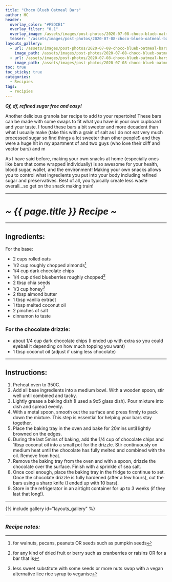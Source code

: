 ```yaml
---
title: "Choco Blueb Oatmeal Bars"
author: HC
header:
  overlay_color: "#F5DCE1"
  overlay_filter: "0.1"
  overlay_image: /assets/images/post-photos/2020-07-08-choco-blueb-oatmeal-bars/bars in dish.jpeg
  teaser: "/assets/images/post-photos/2020-07-08-choco-blueb-oatmeal-bars/bars in dish.jpeg"
layouts_gallery:
  - url: /assets/images/post-photos/2020-07-08-choco-blueb-oatmeal-bars/stuff in bowl.jpeg
    image_path: /assets/images/post-photos/2020-07-08-choco-blueb-oatmeal-bars/stuff in bowl small.jpeg
  - url: /assets/images/post-photos/2020-07-08-choco-blueb-oatmeal-bars/bars.jpeg
    image_path: /assets/images/post-photos/2020-07-08-choco-blueb-oatmeal-bars/bars small.jpeg
toc: true
toc_sticky: true
categories:
  - Recipies
tags:
  - recipies
---
```


***Gf, df, refined sugar free and easy!***

Another delicious granola bar recipe to add to your repertoire! These bars can be made with some swaps to fit what you have in your own cupboard and your taste. I found these bars a bit sweeter and more decadent than what I usually make (take this with a grain of salt as I do not eat very much processed sugar so find things a lot sweeter than other people!) and they were a huge hit in my apartment of and two guys (who love their cliff and vector bars) and m

As I have said before, making your own snacks at home (especially ones like bars that come wrapped individually) is so awesome for your health, blood sugar, wallet, and the environment! Making your own snacks allows you to control what ingredients you put into your body including refined sugar and preservatives. Best of all, you typically create less waste overall...so get on the snack making train!

***

# ***~ {{ page.title }} Recipe ~***

***

## Ingredients:

For the base:
* 2 cups rolled oats
* 1/2 cup roughly chopped almonds[^1]
* 1/4 cup dark chocolate chips
* 1/4 cup dried blueberries roughly chopped[^2]
* 2 tbsp chia seeds
* 1/3 cup honey[^3]
* 2 tbsp almond butter
* 1 tbsp vanilla extract
* 1 tbsp melted coconut oil
* 2 pinches of salt
* cinnamon to taste
### For the chocolate drizzle:
* about 1/4 cup dark chocolate chips (I ended up with extra so you could eyeball it depending on how much topping you want)
* 1 tbsp coconut oil (adjust if using less chocolate)

***

## Instructions:

1. Preheat oven to 350C.
2. Add all base ingredients into a medium bowl. With a wooden spoon, stir well until combined and tacky.
3. Lightly grease a baking dish (I used a 9x5 glass dish). Pour mixture into dish and spread evenly.
4. With a metal spoon, smooth out the surface and press firmly to pack down the mixture. This step is essential for helping your bars stay together.
5. Place the baking tray in the oven and bake for 20mins until lightly browned on the edges.
6. During the last 5mins of baking, add the 1/4 cup of chocolate chips and 1tbsp coconut oil into a small pot for the drizzle. Stir continuously on medium heat until the chocolate has fully melted and combined with the oil. Remove from heat.
7. Remove the baking tray from the oven and with a spoon, drizzle the chocolate over the surface. Finish with a sprinkle of sea salt.
8. Once cool enough, place the baking tray in the fridge to continue to set. Once the chocolate drizzle is fully hardened (after a few hours), cut the bars using a sharp knife (I ended up with 10 bars).
9. Store in the refrigerator in an airtight container for up to 3 weeks (if they last that long!).

***


{% include gallery id="layouts_gallery" %}

***

### ***Recipe notes:***

[^1]: for walnuts, pecans, peanuts OR seeds such as pumpkin seeds

[^2]: for any kind of dried fruit or berry such as cranberries or raisins OR for a bar that is

[^3]: less sweet substitute with some seeds or more nuts swap with a vegan alternative lice rice syrup to veganise
